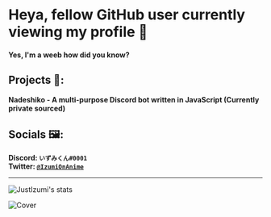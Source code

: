 # Heya, fellow GitHub user currently viewing my profile 👋
#### Yes, I'm a weeb how did you know?

## Projects 🔧:
   **Nadeshiko - A multi-purpose Discord bot written in JavaScript (Currently private sourced)**                                                                                                       
   
## Socials 🖼:
   **Discord: `いずみくん#0001`**                                                                                                                                                   
   **Twitter: [`@IzumiOnAnime`](https://twitter.com/IzumiOnAnime)**
   
   <hr>
   
![JustIzumi's stats](https://github-readme-stats.vercel.app/api?username=JustIzumi&show_icons=true&theme=midnight-purple)
   
![Cover](https://i.imgur.com/KsbkbLo.jpg)                                                                                                                                                                                                                                                                                                                               
